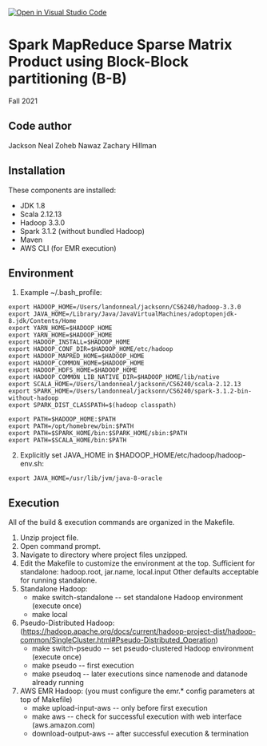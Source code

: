 [![Open in Visual Studio Code](https://classroom.github.com/assets/open-in-vscode-f059dc9a6f8d3a56e377f745f24479a46679e63a5d9fe6f495e02850cd0d8118.svg)](https://classroom.github.com/online_ide?assignment_repo_id=6017417&assignment_repo_type=AssignmentRepo)
# Spark MapReduce Sparse Matrix Product using Block-Block partitioning (B-B)

Fall 2021

Code author
-----------
Jackson Neal
Zoheb Nawaz
Zachary Hillman

Installation
------------
These components are installed:
- JDK 1.8
- Scala 2.12.13
- Hadoop 3.3.0
- Spark 3.1.2 (without bundled Hadoop)
- Maven
- AWS CLI (for EMR execution)

Environment
-----------
1) Example ~/.bash_profile:
```
export HADOOP_HOME=/Users/landonneal/jacksonn/CS6240/hadoop-3.3.0
export JAVA_HOME=/Library/Java/JavaVirtualMachines/adoptopenjdk-8.jdk/Contents/Home
export YARN_HOME=$HADOOP_HOME
export YARN_HOME=$HADOOP_HOME
export HADOOP_INSTALL=$HADOOP_HOME
export HADOOP_CONF_DIR=$HADOOP_HOME/etc/hadoop
export HADOOP_MAPRED_HOME=$HADOOP_HOME
export HADOOP_COMMON_HOME=$HADOOP_HOME
export HADOOP_HDFS_HOME=$HADOOP_HOME
export HADOOP_COMMON_LIB_NATIVE_DIR=$HADOOP_HOME/lib/native
export SCALA_HOME=/Users/landonneal/jacksonn/CS6240/scala-2.12.13
export SPARK_HOME=/Users/landonneal/jacksonn/CS6240/spark-3.1.2-bin-without-hadoop
export SPARK_DIST_CLASSPATH=$(hadoop classpath)

export PATH=$HADOOP_HOME:$PATH
export PATH=/opt/homebrew/bin:$PATH
export PATH=$SPARK_HOME/bin:$SPARK_HOME/sbin:$PATH
export PATH=$SCALA_HOME/bin:$PATH
```

2) Explicitly set JAVA_HOME in $HADOOP_HOME/etc/hadoop/hadoop-env.sh:
```
export JAVA_HOME=/usr/lib/jvm/java-8-oracle
```

Execution
---------
All of the build & execution commands are organized in the Makefile.
1) Unzip project file.
2) Open command prompt.
3) Navigate to directory where project files unzipped.
4) Edit the Makefile to customize the environment at the top.
	Sufficient for standalone: hadoop.root, jar.name, local.input
	Other defaults acceptable for running standalone.
5) Standalone Hadoop:
    - make switch-standalone		-- set standalone Hadoop environment (execute once)
    - make local
6) Pseudo-Distributed Hadoop: (https://hadoop.apache.org/docs/current/hadoop-project-dist/hadoop-common/SingleCluster.html#Pseudo-Distributed_Operation)
    - make switch-pseudo			-- set pseudo-clustered Hadoop environment (execute once)
    - make pseudo					-- first execution
    - make pseudoq				-- later executions since namenode and datanode already running 
7) AWS EMR Hadoop: (you must configure the emr.* config parameters at top of Makefile)
    - make upload-input-aws		-- only before first execution
    - make aws					-- check for successful execution with web interface (aws.amazon.com)
    - download-output-aws			-- after successful execution & termination
